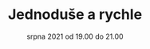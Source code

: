 ---
sessionNumber: 84
title: Jednoduše a rychle
shortTitle: Lednoduše a rychle
lecturers: Aleš Roubíček, Riki Fridrich
date: 03. srpna 2021 od 19.00 do 21.00
address: Loft N8, Nekázanka 8, Praha 1
mapLink: https://zive.tv/topmonks-caffe/
link: https://www.meetup.com/TopMonks-Caffe/events/279829674/
picture: posters/2021-08-03.png
presentationLink:
videoLink:
---